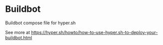 # Buildbot

Buildbot compose file for hyper.sh

See more at https://hyper.sh/howto/how-to-use-hyper.sh-to-deploy-your-buildbot.html
